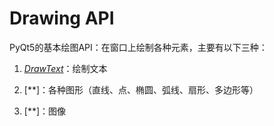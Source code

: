 # Drawing API

PyQt5的基本绘图API：在窗口上绘制各种元素，主要有以下三种：

1. [*DrawText*](../00-DrawTextDemo.py)：绘制文本

2. [**]：各种图形（直线、点、椭圆、弧线、扇形、多边形等）

3. [**]：图像
